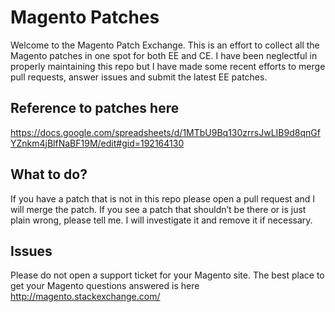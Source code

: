 # Magento Patches

Welcome to the Magento Patch Exchange. This is an effort to collect all the Magento patches in one spot for both EE and CE. I have been neglectful in properly maintaining this repo but I have made some recent efforts to merge pull requests, answer issues and submit the latest EE patches.

## Reference to patches here
https://docs.google.com/spreadsheets/d/1MTbU9Bq130zrrsJwLIB9d8qnGfYZnkm4jBlfNaBF19M/edit#gid=192164130

## What to do?

If you have a patch that is not in this repo please open a pull request and I will merge the patch. If you see a patch that shouldn’t be there or is just plain wrong, please tell me. I will investigate it and remove it if necessary.

## Issues

Please do not open a support ticket for your Magento site. The best place to get your Magento questions answered is here http://magento.stackexchange.com/ 
